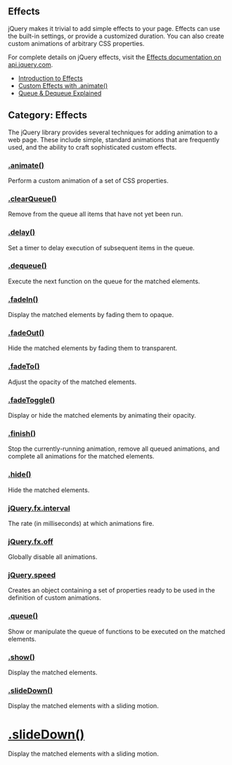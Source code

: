 ## **Effects**

jQuery makes it trivial to add simple effects to your page. Effects can use the built-in settings, or provide a customized duration. You can also create custom animations of arbitrary CSS properties.

For complete details on jQuery effects, visit the [Effects documentation on api.jquery.com](http://api.jquery.com/category/effects/).

* [Introduction to Effects](http://learn.jquery.com/effects/intro-to-effects/)
* [Custom Effects with .animate\(\)](http://learn.jquery.com/effects/custom-effects/)
* [Queue & Dequeue Explained](http://learn.jquery.com/effects/queue-and-dequeue-explained/)

## **Category: Effects**

The jQuery library provides several techniques for adding animation to a web page. These include simple, standard animations that are frequently used, and the ability to craft sophisticated custom effects.

### **[.animate\(\)](http://api.jquery.com/animate/ "Permalink to .animate()")**

Perform a custom animation of a set of CSS properties.

### **[.clearQueue\(\)](http://api.jquery.com/clearQueue/ "Permalink to .clearQueue()")**

Remove from the queue all items that have not yet been run.

### [**.delay\(\)**](http://api.jquery.com/delay/ "Permalink to .delay()")

Set a timer to delay execution of subsequent items in the queue.

### **[.dequeue\(\)](http://api.jquery.com/dequeue/ "Permalink to .dequeue()")**

Execute the next function on the queue for the matched elements.

### **[.fadeIn\(\)](http://api.jquery.com/fadeIn/ "Permalink to .fadeIn()")**

Display the matched elements by fading them to opaque.

### **[.fadeOut\(\)](http://api.jquery.com/fadeOut/ "Permalink to .fadeOut()")**

Hide the matched elements by fading them to transparent.

### **[.fadeTo\(\)](http://api.jquery.com/fadeTo/ "Permalink to .fadeTo()")**

Adjust the opacity of the matched elements.

### **[.fadeToggle\(\)](http://api.jquery.com/fadeToggle/ "Permalink to .fadeToggle()")**

Display or hide the matched elements by animating their opacity.

### **[.finish\(\)](http://api.jquery.com/finish/ "Permalink to .finish()")**

Stop the currently-running animation, remove all queued animations, and complete all animations for the matched elements.

### **[.hide\(\)](http://api.jquery.com/hide/ "Permalink to .hide()")**

Hide the matched elements.

### [**jQuery.fx.interval**](http://api.jquery.com/jQuery.fx.interval/ "Permalink to jQuery.fx.interval")

The rate \(in milliseconds\) at which animations fire.

### [**jQuery.fx.off**](http://api.jquery.com/jQuery.fx.off/ "Permalink to jQuery.fx.off")

Globally disable all animations.

### **[jQuery.speed](http://api.jquery.com/jQuery.speed/ "Permalink to jQuery.speed")**

Creates an object containing a set of properties ready to be used in the definition of custom animations.

### **[.queue\(\)](http://api.jquery.com/queue/ "Permalink to .queue()")**

Show or manipulate the queue of functions to be executed on the matched elements.

### [**.show\(\)**](http://api.jquery.com/show/ "Permalink to .show()")

Display the matched elements.

### [**.slideDown\(\)**](http://api.jquery.com/slideDown/ "Permalink to .slideDown()")

Display the matched elements with a sliding motion.

# [**.slideDown\(\)**](http://api.jquery.com/slideDown/ "Permalink to .slideDown()")

Display the matched elements with a sliding motion.




